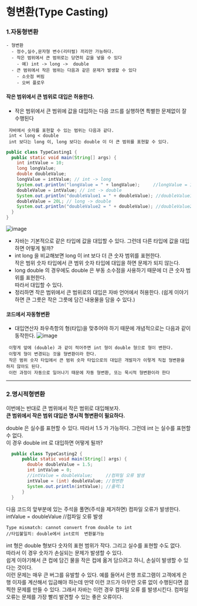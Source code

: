 #  형변환(Type Casting)
  ### 1.자동형변환
    - 형변환
      - 정수,실수,문자형 변수(리터럴) 끼리만 가능하다.
      - 작은 범위에서 큰 범위로는 당연히 값을 넣을 수 있다
        - 예) int -> long ->  double
      - 큰 범위에서 작은 범위는 다음과 같은 문제가 발생할 수 있다
        - 소숫점 버림
        - 오버 플로우
  #### 작은 범위에서 큰 범위로 대입은 허용한다.
  - 작은 범위에서 큰 범위에 값을 대입하는 다음 코드를 실행하면 특별한 문제없이 잘 수행된다
  
   ```
    자바에서 숫자를 표현할 수 있는 범위는 다음과 같다.
    int < long < double
    int 보다는 long 이, long 보다는 double 이 더 큰 범위를 표현할 수 있다.
  ```

```java
public class TypeCasting1 {
  public static void main(String[] args) {
    int intValue = 10;
    long longValue;
    double doubleValue;
    longValue = intValue; // int -> long
    System.out.println("longValue = " + longValue);     //longValue = 10
    doubleValue = intValue; // int -> double
    System.out.println("doubleValue1 = " + doubleValue); //doubleValue1 = 10.0
    doubleValue = 20L; // long -> double
    System.out.println("doubleValue2 = " + doubleValue); //doubleValue2 = 20.0
  }
}
```
![image](https://github.com/2023-12-JAVA-DEVELOPER-149/01.JAVA_FUNDMENTAL/assets/75401545/89000c8f-ef38-42d2-a078-fdeb9e87dd5e)

  - 자바는 기본적으로 같은 타입에 값을 대입할 수 있다. 그런데 다른 타입에 값을 대입하면 어떻게 될까?
  - int long 을 비교해보면 long 이 int 보다 더 큰 숫자 범위를 표현한다. <br>
     작은 범위 숫자 타입에서 큰 범위 숫자 타입에 대입을 하면 문제가 되지 않는다.<br>
  - long double 의 경우에도 double 은 부동 소수점을 사용하기 때문에 더 큰 숫자 범위를 표현한다. <br>
     따라서 대입할 수 있다.
  - 정리하면 작은 범위에서 큰 범위로의 대입은 자바 언어에서 허용한다.
     (쉽게 이야기하면 큰 그릇은 작은 그릇에 담긴 내용물을 담을 수 있다.)

#### 코드에서 자동형변환
   - 대입연산자 좌우측항의 형(타입)을 맞추어야 하기 때문에 개념적으로는 다음과 같이 동작한다.
      ![image](https://github.com/2023-12-JAVA-DEVELOPER-149/01.JAVA_FUNDMENTAL/assets/75401545/e8d0a378-a01c-4268-8df9-f323c7001e20)
   ```
    이렇게 앞에 (double) 과 같이 적어주면 int 형이 double 형으로 형이 변한다.
    이렇게 형이 변경되는 것을 형변환이라 한다.
    작은 범위 숫자 타입에서 큰 범위 숫자 타입으로의 대입은 개발자가 이렇게 직접 형변환을 하지 않아도 된다.
    이런 과정이 자동으로 일어나기 때문에 자동 형변환, 또는 묵시적 형변환이라 한다
   ```
   <hr>
   
 ### 2.명시적형변환    
  이번에는 반대로 큰 범위에서 작은 범위로 대입해보자.<br>
    **큰 범위에서 작은 범위 대입은 명시적 형변환이 필요하다.**

  double 은 실수를 표현할 수 있다. 따라서 1.5 가 가능하다. 그런데 int 는 실수를 표현할 수 없다.<br> 
  이 경우 double int 로 대입하면 어떻게 될까?  

```java
  public class TypeCasting2 {
      public static void main(String[] args) {
        double doubleValue = 1.5;
        int intValue = 0;
        //intValue = doubleValue;     //컴파일 오류 발생
        intValue = (int) doubleValue; //형변환
        System.out.println(intValue); //출력:1
      }
  }
```
   다음 코드의 앞부분에 있는 주석을 풀면(주석을 제거하면) 컴파일 오류가 발생한다.
   intValue = doubleValue //컴파일 오류 발생
  ```
  Type mismatch: cannot convert from double to int
  //타입불일치: double에서 int로의  변환불가능 
  ```
   int 형은 double 형보다 숫자의 표현 범위가 작다. 그리고 실수를 표현할 수도 없다. <br>
   따라서 이 경우 숫자가 손실되는 문제가 발생할 수 있다. <br>
   쉽게 이야기해서 큰 컵에 담긴 물을 작은 컵에 옮겨 담으려고 하니, 손실이 발생할 수 있다는 것이다.<br>
   이런 문제는 매우 큰 버그를 유발할 수 있다. 
   예를 들어서 은행 프로그램이 고객에게 은행 이자를 계산해서 입금해야 하는데 만약 이런 코드가 아무런 오류 없이 수행된다면 끔찍한 문제를 만들 수 있다. 
  그래서 자바는 이런 경우 컴파일 오류 를 발생시킨다. 컴파일 오류는 문제를 가장 빨리 발견할 수 있는 좋은 오류이다.

     
